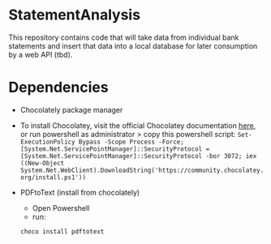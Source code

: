 # StatementAnalysis

This repository contains code that will take data from individual bank statements and insert that data into a local database for later consumption by a web API (tbd).  

# Dependencies 

- Chocolately package manager
- To install Chocolatey, visit the official Chocolatey documentation <a href="https://chocolatey.org/install">here</a>, or
		run powershell as administrator > 	copy this powershell script:
		```
 Set-ExecutionPolicy Bypass -Scope Process -Force; [System.Net.ServicePointManager]::SecurityProtocol = [System.Net.ServicePointManager]::SecurityProtocol -bor 3072; iex ((New-Object System.Net.WebClient).DownloadString('https://community.chocolatey.org/install.ps1'))
		```

- PDFtoText (install from chocolately)<br>
	- Open Powershell<br>
	- run:
	```
	choco install pdftotext
	```
